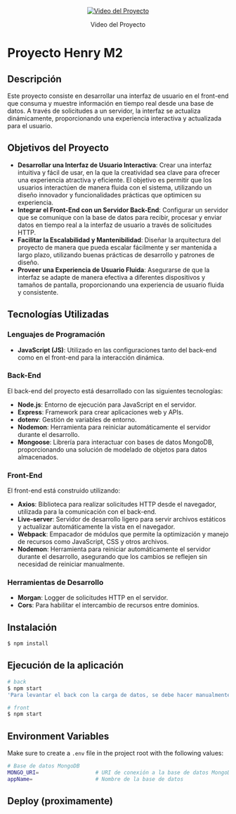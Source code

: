 
<p align="center">
  <a href="https://youtu.be/DJmTKRibRag">
    <img src="https://img.youtube.com/vi/DJmTKRibRag/0.jpg" alt="Video del Proyecto"/>
  </a>
  <p align="center">
    Video del Proyecto
  </p>
</p>

# Proyecto Henry M2

## Descripción
Este proyecto consiste en desarrollar una interfaz de usuario en el front-end que consuma y muestre información en tiempo real desde una base de datos. A través de solicitudes a un servidor, la interfaz se actualiza dinámicamente, proporcionando una experiencia interactiva y actualizada para el usuario.

## Objetivos del Proyecto
- **Desarrollar una Interfaz de Usuario Interactiva**: Crear una interfaz intuitiva y fácil de usar, en la que la creatividad sea clave para ofrecer una experiencia atractiva y eficiente. El objetivo es permitir que los usuarios interactúen de manera fluida con el sistema, utilizando un diseño innovador y funcionalidades prácticas que optimicen su experiencia.
- **Integrar el Front-End con un Servidor Back-End**: Configurar un servidor que se comunique con la base de datos para recibir, procesar y enviar datos en tiempo real a la interfaz de usuario a través de solicitudes HTTP.
- **Facilitar la Escalabilidad y Mantenibilidad**: Diseñar la arquitectura del proyecto de manera que pueda escalar fácilmente y ser mantenida a largo plazo, utilizando buenas prácticas de desarrollo y patrones de diseño.
- **Proveer una Experiencia de Usuario Fluida**: Asegurarse de que la interfaz se adapte de manera efectiva a diferentes dispositivos y tamaños de pantalla, proporcionando una experiencia de usuario fluida y consistente.

## Tecnologías Utilizadas

### Lenguajes de Programación
- **JavaScript (JS)**: Utilizado en las configuraciones tanto del back-end como en el front-end para la interacción dinámica.  

### Back-End
El back-end del proyecto está desarrollado con las siguientes tecnologías:

- **Node.js**: Entorno de ejecución para JavaScript en el servidor.  
- **Express**: Framework para crear aplicaciones web y APIs.  
- **dotenv**: Gestión de variables de entorno.  
- **Nodemon**: Herramienta para reiniciar automáticamente el servidor durante el desarrollo.
- **Mongoose**: Librería para interactuar con bases de datos MongoDB, proporcionando una solución de modelado de objetos para datos almacenados.

### Front-End
El front-end está construido utilizando:

- **Axios**: Biblioteca para realizar solicitudes HTTP desde el navegador, utilizada para la comunicación con el back-end.
- **Live-server**: Servidor de desarrollo ligero para servir archivos estáticos y actualizar automáticamente la vista en el navegador.
- **Webpack**: Empacador de módulos que permite la optimización y manejo de recursos como JavaScript, CSS y otros archivos.
- **Nodemon**: Herramienta para reiniciar automáticamente el servidor durante el desarrollo, asegurando que los cambios se reflejen sin necesidad de reiniciar manualmente.

### Herramientas de Desarrollo
- **Morgan**: Logger de solicitudes HTTP en el servidor.  
- **Cors**: Para habilitar el intercambio de recursos entre dominios.  

## Instalación

```bash
$ npm install
```

## Ejecución de la aplicación

```bash
# back
$ npm start
'Para levantar el back con la carga de datos, se debe hacer manualmente desde la interfaz de MongoDB Compass utilizando el database.json que se encuentra en la carpeta del proyecto.'

# front
$ npm start
```

## Environment Variables
Make sure to create a `.env` file in the project root with the following values:

```bash
# Base de datos MongoDB
MONGO_URI=                  # URI de conexión a la base de datos MongoDB (ej. mongodb+srv://usuario:contraseña@cluster.mongodb.net/nombre_base_de_datos)
appName=                    # Nombre de la base de datos
```

## Deploy (proximamente)

